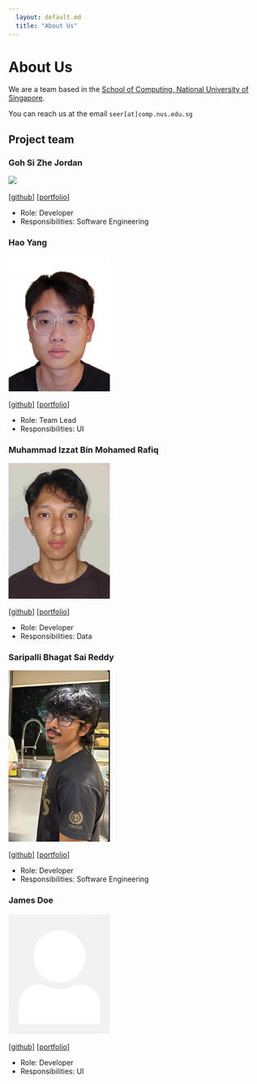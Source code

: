 ```yaml
---
  layout: default.md
  title: "About Us"
---
```


# About Us

We are a team based in the [School of Computing, National University of Singapore](http://www.comp.nus.edu.sg).

You can reach us at the email `seer[at]comp.nus.edu.sg`

## Project team

### Goh Si Zhe Jordan

<img src="images/itisnotjord.png" width="200px">

[[github](https://github.com/itisnotjord)]
[[portfolio](team/itisnotjord.md)]

* Role: Developer
* Responsibilities: Software Engineering

### Hao Yang

<img src="images/hyhy987.png" width="200px">

[[github](http://github.com/hyhy987)]
[[portfolio](team/hyhy987.md)]

* Role: Team Lead
* Responsibilities: UI

### Muhammad Izzat Bin Mohamed Rafiq

<img src="images/mizzat03.png" width="200px">

[[github](http://github.com/mizzat03)] [[portfolio](team/mizzat03.md)]

* Role: Developer
* Responsibilities: Data

### Saripalli Bhagat Sai Reddy

<img src="images/nsohko.png" width="200px">

[[github](http://github.com/nsohko)]
[[portfolio](team/nsohko.md)]

* Role: Developer
* Responsibilities: Software Engineering

### James Doe

<img src="images/johndoe.png" width="200px">

[[github](http://github.com/johndoe)]
[[portfolio](team/johndoe.md)]

* Role: Developer
* Responsibilities: UI
